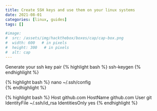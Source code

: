 ```yaml
---
title: Create SSH keys and use them on your linux systems
date: 2021-08-01
categories: [linux, guides]
tags: []

#image:
#  src: /assets/img/hackthebox/boxes/cap/cap-box.png
#  width: 600   # in pixels
#  height: 300   # in pixels
#  alt: cap
---
```

Generate your ssh key pair
{% highlight bash %}
ssh-keygen
{% endhighlight %}

{% highlight bash %}
nano ~/.ssh/config  
{% endhighlight %}

{% highlight bash %}
Host github.com
  HostName github.com
  User git
  IdentityFile ~/.ssh/id_rsa
  IdentitiesOnly yes
{% endhighlight %}
